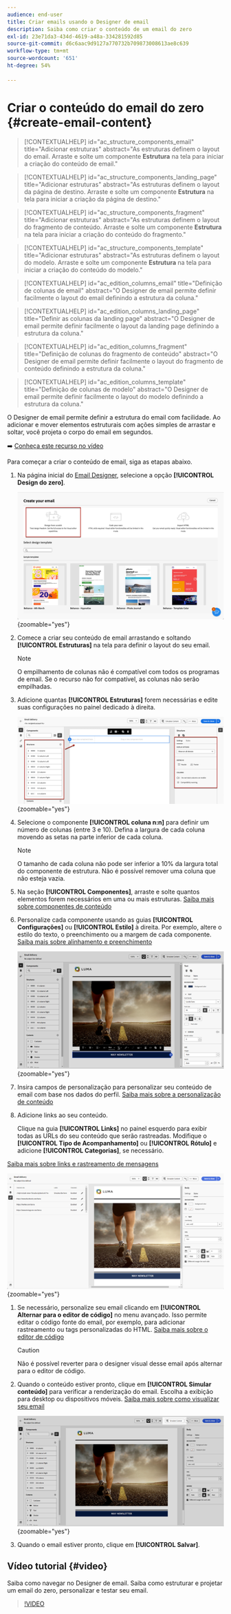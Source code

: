 ```yaml
---
audience: end-user
title: Criar emails usando o Designer de email
description: Saiba como criar o conteúdo de um email do zero
exl-id: 23e71da3-434d-4619-a48a-334281592d85
source-git-commit: d6c6aac9d9127a770732b709873008613ae8c639
workflow-type: tm+mt
source-wordcount: '651'
ht-degree: 54%

---
```


# Criar o conteúdo do email do zero {#create-email-content}

>[!CONTEXTUALHELP]
>id="ac_structure_components_email"
>title="Adicionar estruturas"
>abstract="As estruturas definem o layout do email. Arraste e solte um componente **Estrutura** na tela para iniciar a criação do conteúdo de email."

>[!CONTEXTUALHELP]
>id="ac_structure_components_landing_page"
>title="Adicionar estruturas"
>abstract="As estruturas definem o layout da página de destino. Arraste e solte um componente **Estrutura** na tela para iniciar a criação da página de destino."

>[!CONTEXTUALHELP]
>id="ac_structure_components_fragment"
>title="Adicionar estruturas"
>abstract="As estruturas definem o layout do fragmento de conteúdo. Arraste e solte um componente **Estrutura** na tela para iniciar a criação do conteúdo do fragmento."

>[!CONTEXTUALHELP]
>id="ac_structure_components_template"
>title="Adicionar estruturas"
>abstract="As estruturas definem o layout do modelo. Arraste e solte um componente **Estrutura** na tela para iniciar a criação do conteúdo do modelo."

>[!CONTEXTUALHELP]
>id="ac_edition_columns_email"
>title="Definição de colunas de email"
>abstract="O Designer de email permite definir facilmente o layout do email definindo a estrutura da coluna."

>[!CONTEXTUALHELP]
>id="ac_edition_columns_landing_page"
>title="Definir as colunas da landing page"
>abstract="O Designer de email permite definir facilmente o layout da landing page definindo a estrutura da coluna."

>[!CONTEXTUALHELP]
>id="ac_edition_columns_fragment"
>title="Definição de colunas do fragmento de conteúdo"
>abstract="O Designer de email permite definir facilmente o layout do fragmento de conteúdo definindo a estrutura da coluna."

>[!CONTEXTUALHELP]
>id="ac_edition_columns_template"
>title="Definição de colunas de modelo"
>abstract="O Designer de email permite definir facilmente o layout do modelo definindo a estrutura da coluna."

O Designer de email permite definir a estrutura do email com facilidade. Ao adicionar e mover elementos estruturais com ações simples de arrastar e soltar, você projeta o corpo do email em segundos.

➡️ [Conheça este recurso no vídeo](#video)

Para começar a criar o conteúdo de email, siga as etapas abaixo.

1. Na página inicial do [Email Designer](get-started-email-designer.md#start-authoring), selecione a opção **[!UICONTROL Design do zero]**.

   ![Captura de tela mostrando a página inicial do Designer de email com a opção &quot;Criar do zero&quot; realçada.](assets/email_designer-from-scratch.png){zoomable="yes"}

1. Comece a criar seu conteúdo de email arrastando e soltando **[!UICONTROL Estruturas]** na tela para definir o layout do seu email.

   >[!NOTE]
   >
   >O empilhamento de colunas não é compatível com todos os programas de email. Se o recurso não for compatível, as colunas não serão empilhadas.

1. Adicione quantas **[!UICONTROL Estruturas]** forem necessárias e edite suas configurações no painel dedicado à direita.

   ![Captura de tela mostrando o painel de componentes da estrutura no Designer de email.](assets/email_designer_structure_components.png){zoomable="yes"}

1. Selecione o componente **[!UICONTROL coluna n:n]** para definir um número de colunas (entre 3 e 10). Defina a largura de cada coluna movendo as setas na parte inferior de cada coluna.

   >[!NOTE]
   >
   >O tamanho de cada coluna não pode ser inferior a 10% da largura total do componente de estrutura. Não é possível remover uma coluna que não esteja vazia.

1. Na seção **[!UICONTROL Componentes]**, arraste e solte quantos elementos forem necessários em uma ou mais estruturas. [Saiba mais sobre componentes de conteúdo](content-components.md)

1. Personalize cada componente usando as guias **[!UICONTROL Configurações]** ou **[!UICONTROL Estilo]** à direita. Por exemplo, altere o estilo do texto, o preenchimento ou a margem de cada componente. [Saiba mais sobre alinhamento e preenchimento](alignment-and-padding.md)

   ![Captura de tela mostrando as opções de personalização de estilo no Designer de Email.](assets/email_designer-styles.png){zoomable="yes"}

1. Insira campos de personalização para personalizar seu conteúdo de email com base nos dados do perfil. [Saiba mais sobre a personalização de conteúdo](../personalization/personalize.md)

1. Adicione links ao seu conteúdo.

   Clique na guia **[!UICONTROL Links]** no painel esquerdo para exibir todas as URLs do seu conteúdo que serão rastreadas. Modifique o **[!UICONTROL Tipo de Acompanhamento]** ou **[!UICONTROL Rótulo]** e adicione **[!UICONTROL Categorias]**, se necessário.

[Saiba mais sobre links e rastreamento de mensagens](message-tracking.md)

   ![Captura de tela mostrando a guia de links no Designer de email.](assets/email_designer-links.png){zoomable="yes"}

1. Se necessário, personalize seu email clicando em **[!UICONTROL Alternar para o editor de código]** no menu avançado. Isso permite editar o código fonte do email, por exemplo, para adicionar rastreamento ou tags personalizadas do HTML. [Saiba mais sobre o editor de código](code-content.md)

   >[!CAUTION]
   >
   >Não é possível reverter para o designer visual desse email após alternar para o editor de código.

1. Quando o conteúdo estiver pronto, clique em **[!UICONTROL Simular conteúdo]** para verificar a renderização do email. Escolha a exibição para desktop ou dispositivos móveis. [Saiba mais sobre como visualizar seu email](../preview-test/preview-test.md)

   ![Captura de tela mostrando as opções de simulação no Designer de email.](assets/email_designer-simulate.png){zoomable="yes"}

1. Quando o email estiver pronto, clique em **[!UICONTROL Salvar]**.

## Vídeo tutorial {#video}

Saiba como navegar no Designer de email. Saiba como estruturar e projetar um email do zero, personalizar e testar seu email.

>[!VIDEO](https://video.tv.adobe.com/v/3425867/?quality=12)